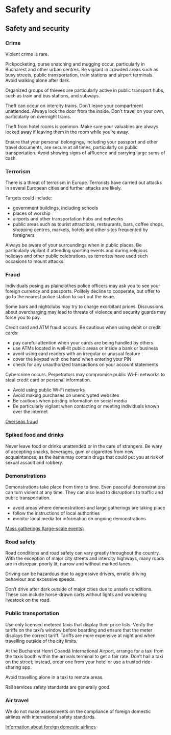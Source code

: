 # Safety and security

## Safety and security

### Crime

Violent crime is rare.

Pickpocketing, purse snatching and mugging occur, particularly in Bucharest and other urban centres. Be vigilant in crowded areas such as busy streets, public transportation, train stations and airport terminals. Avoid walking alone after dark.

Organized groups of thieves are particularly active in public transport hubs, such as train and bus stations, and subways.

Theft can occur on intercity trains. Don’t leave your compartment unattended. Always lock the door from the inside. Don’t travel on your own, particularly on overnight trains.

Theft from hotel rooms is common. Make sure your valuables are always locked away if leaving them in the room while you’re away.

Ensure that your personal belongings, including your passport and other travel documents, are secure at all times, particularly on public transportation. Avoid showing signs of affluence and carrying large sums of cash.

### Terrorism

There is a threat of terrorism in Europe. Terrorists have carried out attacks in several European cities and further attacks are likely.

Targets could include:

* government buildings, including schools
* places of worship
* airports and other transportation hubs and networks
* public areas such as tourist attractions, restaurants, bars, coffee shops, shopping centres, markets, hotels and other sites frequented by foreigners

Always be aware of your surroundings when in public places. Be particularly vigilant if attending sporting events and during religious holidays and other public celebrations, as terrorists have used such occasions to mount attacks.

### Fraud

Individuals posing as plainclothes police officers may ask you to see your foreign currency and passports. Politely decline to cooperate, but offer to go to the nearest police station to sort out the issue.

Some bars and nightclubs may try to charge exorbitant prices. Discussions about overcharging may lead to threats of violence and security guards may force you to pay.

Credit card and ATM fraud occurs. Be cautious when using debit or credit cards:

* pay careful attention when your cards are being handled by others
* use ATMs located in well-lit public areas or inside a bank or business
* avoid using card readers with an irregular or unusual feature
* cover the keypad with one hand when entering your PIN
* check for any unauthorized transactions on your account statements

Cybercrime occurs. Perpetrators may compromise public Wi-Fi networks to steal credit card or personal information.

* Avoid using public Wi-Fi networks
* Avoid making purchases on unencrypted websites
* Be cautious when posting information on social media
* Be particularly vigilant when contacting or meeting individuals known over the internet

[Overseas fraud](https://travel.gc.ca/travelling/health-safety/overseas-fraud)

### Spiked food and drinks

Never leave food or drinks unattended or in the care of strangers. Be wary of accepting snacks, beverages, gum or cigarettes from new acquaintances, as the items may contain drugs that could put you at risk of sexual assault and robbery.

### Demonstrations

Demonstrations take place from time to time. Even peaceful demonstrations can turn violent at any time. They can also lead to disruptions to traffic and public transportation.

* avoid areas where demonstrations and large gatherings are taking place
* follow the instructions of local authorities
* monitor local media for information on ongoing demonstrations

[Mass gatherings (large-scale events)](https://travel.gc.ca/travelling/health-safety/mass-gatherings)

### Road safety

Road conditions and road safety can vary greatly throughout the country. With the exception of major city streets and intercity highways, many roads are in disrepair, poorly lit, narrow and without marked lanes.

Driving can be hazardous due to aggressive drivers, erratic driving behaviour and excessive speeds.

Don’t drive after dark outside of major cities due to unsafe conditions. These can include horse-drawn carts without lights and wandering livestock on the road.

### Public transportation

Use only licensed metered taxis that display their price lists. Verify the tariffs on the taxi’s window before boarding and ensure that the meter displays the correct tariff. Tariffs are more expensive at night and when travelling outside of the city limits.

At the Bucharest Henri Coandă International Airport, arrange for a taxi from the taxis booth within the arrivals terminal to get a fair rate. Don’t hail a taxi on the street; instead, order one from your hotel or use a trusted ride-sharing app.

Avoid travelling alone in a taxi to remote areas.

Rail services safety standards are generally good.

### Air travel

We do not make assessments on the compliance of foreign domestic airlines with international safety standards.

[Information about foreign domestic airlines](https://travel.gc.ca/air/in-flight-safety#other)